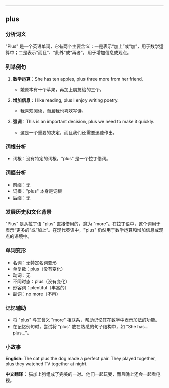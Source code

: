 
---------------
## plus
### 分析词义
"Plus" 是一个英语单词，它有两个主要含义：一是表示“加上”或“加”，用于数学运算中；二是表示“而且”、“此外”或“再者”，用于增加信息或观点。

### 列举例句
1. **数学运算**：She has ten apples, plus three more from her friend.
   - 她原本有十个苹果，再加上朋友给的三个。
   
2. **增加信息**：I like reading, plus I enjoy writing poetry.
   - 我喜欢阅读，而且我也喜欢写诗。
   
3. **强调**：This is an important decision, plus we need to make it quickly.
   - 这是一个重要的决定，而且我们还需要迅速作出。

### 词根分析
- 词根：没有特定的词根，"plus" 是一个拉丁借词。

### 词缀分析
- 前缀：无
- 词根："plus" 本身是词根
- 后缀：无

### 发展历史和文化背景
"Plus" 是从拉丁语 "plus" 直接借用的，意为 "more"。在拉丁语中，这个词用于表示“更多的”或“加上”。在现代英语中，"plus" 仍然用于数学运算和增加信息或观点的语境中。

### 单词变形
- 名词：无特定名词变形
- 单复数：plus（没有变化）
- 动词：无
- 不同时态：plus（没有变化）
- 形容词：plentiful（丰富的）
- 副词：no more（不再）

### 记忆辅助
- 将 "plus" 与其含义 "more" 相联系，帮助记忆其在数学中表示加法的功能。
- 在记忆例句时，尝试将 "plus" 放在熟悉的句子结构中，如 "She has... plus..."。

### 小故事
**English:**
The cat plus the dog made a perfect pair. They played together, plus they watched TV together at night.

**中文翻译：**
猫加上狗组成了完美的一对。他们一起玩耍，而且晚上还会一起看电视。

